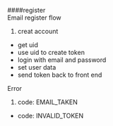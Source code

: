 ####register  
Email register flow 

1. creat account
* get uid
* use uid to create token
* login with email and password
* set user data
* send token back to front end  

Error  

1. code: EMAIL_TAKEN
* code: INVALID_TOKEN


